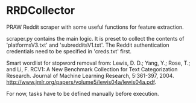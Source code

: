 # RRDCollector

PRAW Reddit scraper with some useful functions for feature extraction.

scraper.py contains the main logic. It is preset to collect the contents of 'platformsV3.txt' and 'subredditsV1.txt'.
The Reddit authentication credentials need to be specified in 'creds.txt' first.

Smart wordlist for stopword removal from:
Lewis, D. D.; Yang, Y.; Rose, T.; and Li, F. RCV1: A New Benchmark Collection for Text Categorization Research. Journal of Machine Learning Research, 5:361-397, 2004. http://www.jmlr.org/papers/volume5/lewis04a/lewis04a.pdf. 

For now, tasks have to be defined manually before execution.
